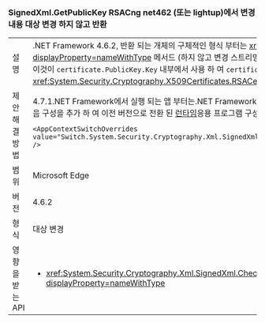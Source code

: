 ### <a name="signedxmlgetpublickey-returns-rsacng-on-net462-or-lightup-without-retargeting-change"></a>SignedXml.GetPublicKey RSACng net462 (또는 lightup)에서 변경 내용 대상 변경 하지 않고 반환

|   |   |
|---|---|
|설명|.NET Framework 4.6.2, 반환 되는 개체의 구체적인 형식 부터는 <xref:System.Security.Cryptography.Xml.SignedXml.GetPublicKey%2A?displayProperty=nameWithType> 메서드 (하지 않고 변경 스트리밍되) CryptoServiceProvider 구현에서 Cng 구현을 합니다. 사용 하 여 구현이 변경 때문에 이것이 <code>certificate.PublicKey.Key</code> 내부에서 사용 하 여 <code>certificate.GetAnyPublicKey</code> 을 전달 하 <xref:System.Security.Cryptography.X509Certificates.RSACertificateExtensions.GetRSAPublicKey%2A?displayProperty=nameWithType>합니다.|
|제안 해결 방법|4.7.1.NET Framework에서 실행 되는 앱 부터는.NET Framework 4.6.1에서에서 기본적으로 사용 되는 CryptoServiceProvider 구현을 사용할 수 있으며 다음 구성을 추가 하 여 이전 버전으로 전환 된 [런타임](~/docs/framework/configure-apps/file-schema/runtime/runtime-element.md)응용 프로그램 구성 파일의 섹션:<pre><code class="language-xml">&lt;AppContextSwitchOverrides value=&quot;Switch.System.Security.Cryptography.Xml.SignedXmlUseLegacyCertificatePrivateKey=true&quot; /&gt;&#13;&#10;</code></pre>|
|범위|Microsoft Edge|
|버전|4.6.2|
|형식|대상 변경|
|영향을 받는 API|<ul><li><xref:System.Security.Cryptography.Xml.SignedXml.CheckSignatureReturningKey(System.Security.Cryptography.AsymmetricAlgorithm@)?displayProperty=nameWithType></li></ul>|

